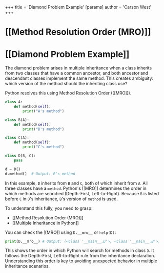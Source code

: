 +++
 title = 'Diamond Problem Example'
[params]
	author = 'Carson West'
+++
# [[Method Resolution Order (MRO)]]
# [[Diamond Problem Example]] 
The diamond problem arises in multiple inheritance when a class inherits from two classes that have a common ancestor, and both ancestor and descendant classes implement the same method.  This creates ambiguity: which version of the method should the inheriting class use?

Python resolves this using Method Resolution Order ([[MRO]]).

```python
class A:
    def method(self):
        print("A's method")

class B(A):
    def method(self):
        print("B's method")

class C(A):
    def method(self):
        print("C's method")

class D(B, C):
    pass

d = D()
d.method()  # Output: B's method
```

In this example, `D` inherits from `B` and `C`, both of which inherit from `A`. All three classes have a `method`.  Python's [[MRO]] determines the order in which methods are searched (Depth-First, Left-to-Right).  Because `B` is listed before `C` in `D`'s inheritance, `B`'s version of `method` is used.

To understand this fully, you need to grasp:

- [[Method Resolution Order (MRO)]]
- [[Multiple Inheritance in Python]]


You can check the [[MRO]] using `D.__mro__` or `help(D)`:

```python
print(D.__mro__) # Output: (<class '__main__.D'>, <class '__main__.B'>, <class '__main__.C'>, <class '__main__.A'>, <class 'object'>)
```

This shows the order in which Python will search for methods in class `D`.  It follows the Depth-First, Left-to-Right rule from the inheritance declaration.  Understanding this order is key to avoiding unexpected behavior in multiple inheritance scenarios.
